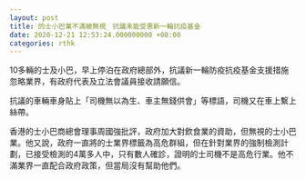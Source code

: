 ```yaml
---
layout: post
title: 的士小巴業不滿被無視　抗議未能受惠新一輪抗疫基金
date: 2020-12-21 12:53:24.000000000 +08:00
categories: rthk
---
```


10多輛的士及小巴，早上停泊在政府總部外，抗議新一輪防疫抗疫基金支援措施忽略業界，有政府代表及立法會議員接收請願信。

抗議的車輛車身貼上「司機無以為生、車主無錢供會」等標語，司機又在車上繫上絲帶。

香港的士小巴商總會理事周國強批評，政府加大對飲食業的資助，但無視的士小巴業。他又說，政府一直將的士業界標籤為高危群組，但在針對業界的強制檢測計劃，已接受檢測的4萬多人中，只有數人確診，證明的士司機不是高危行業。他不滿業界一直配合政府政策，但當局沒有幫助他們。
